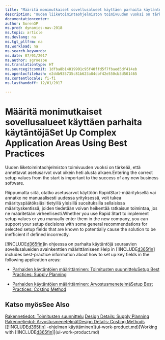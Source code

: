 ```yaml
---
title: "Määritä monimutkaiset sovellusalueet käyttäen parhaita käytäntöjä"
description: "Uuden liiketoimintaohjelmiston toimivuuden vuoksi on tärkeää, että annettavat asetusarvot ovat oikein heti alusta alkaen."
documentationcenter: 
author: SorenGP
ms.prod: dynamics-nav-2018
ms.topic: article
ms.devlang: na
ms.tgt_pltfrm: na
ms.workload: na
ms.search.keywords: 
ms.date: 07/01/2017
ms.author: sgroespe
ms.translationtype: HT
ms.sourcegitcommit: 1dfba8b14019991c95f40ffd5f7fbaed5df414eb
ms.openlocfilehash: e2ddb935735c81b623a84cbf42e550cb3d501465
ms.contentlocale: fi-fi
ms.lasthandoff: 12/01/2017

---
```

# <a name="set-up-complex-application-areas-using-best-practices"></a><span data-ttu-id="56ef0-103">Määritä monimutkaiset sovellusalueet käyttäen parhaita käytäntöjä</span><span class="sxs-lookup"><span data-stu-id="56ef0-103">Set Up Complex Application Areas Using Best Practices</span></span>
<span data-ttu-id="56ef0-104">Uuden liiketoimintaohjelmiston toimivuuden vuoksi on tärkeää, että annettavat asetusarvot ovat oikein heti alusta alkaen.</span><span class="sxs-lookup"><span data-stu-id="56ef0-104">Entering the correct setup values from the start is important to the success of any new business software.</span></span>  

 <span data-ttu-id="56ef0-105">Riippumatta siitä, otatko asetusarvot käyttöön RapidStart-määrityksellä vai annatko ne manuaalisesti uudessa yrityksessä, voit tukea määrityspäätöksiäsi tietyillä yleisillä suosituksilla sellaisissa määrityskentissä, joiden tiedetään voivan heikentää ratkaisun toimintaa, jos ne määritetään virheellisesti.</span><span class="sxs-lookup"><span data-stu-id="56ef0-105">Whether you use Rapid Start to implement setup values or you manually enter them in the new company, you can support your setup decisions with some general recommendations for selected setup fields that are known to potentially cause the solution to be inefficient if defined incorrectly.</span></span>  

 <span data-ttu-id="56ef0-106">[!INCLUDE[d365fin](includes/d365fin_md.md)]in ohjeessa on parhaita käytäntöjä seuraavien sovellusalueiden avainkenttien määrittämiseen:</span><span class="sxs-lookup"><span data-stu-id="56ef0-106">Help in [!INCLUDE[d365fin](includes/d365fin_md.md)] includes best-practice information about how to set up key fields in the following application areas:</span></span>  

-   [<span data-ttu-id="56ef0-107">Parhaiden käytäntöjen määrittäminen: Toimitusten suunnittelu</span><span class="sxs-lookup"><span data-stu-id="56ef0-107">Setup Best Practices: Supply Planning</span></span>](setup-best-practices-supply-planning.md)  

-   [<span data-ttu-id="56ef0-108">Parhaiden käytäntöjen määrittäminen: Arvostusmenetelmä</span><span class="sxs-lookup"><span data-stu-id="56ef0-108">Setup Best Practices: Costing Method</span></span>](setup-best-practices-costing-method.md)  

## <a name="see-also"></a><span data-ttu-id="56ef0-109">Katso myös</span><span class="sxs-lookup"><span data-stu-id="56ef0-109">See Also</span></span>  
 <span data-ttu-id="56ef0-110">[Rakennetiedot: Toimitusten suunnittelu](design-details-supply-planning.md) </span><span class="sxs-lookup"><span data-stu-id="56ef0-110">[Design Details: Supply Planning](design-details-supply-planning.md) </span></span>  
 [<span data-ttu-id="56ef0-111">Rakennetiedot: Arvostusmenetelmät</span><span class="sxs-lookup"><span data-stu-id="56ef0-111">Design Details: Costing Methods</span></span>](design-details-costing-methods.md)  
 <span data-ttu-id="56ef0-112">[[!INCLUDE[d365fin](includes/d365fin_md.md)] -ohjelman käyttäminen](ui-work-product.md)</span><span class="sxs-lookup"><span data-stu-id="56ef0-112">[Working with [!INCLUDE[d365fin](includes/d365fin_md.md)]](ui-work-product.md)</span></span>

